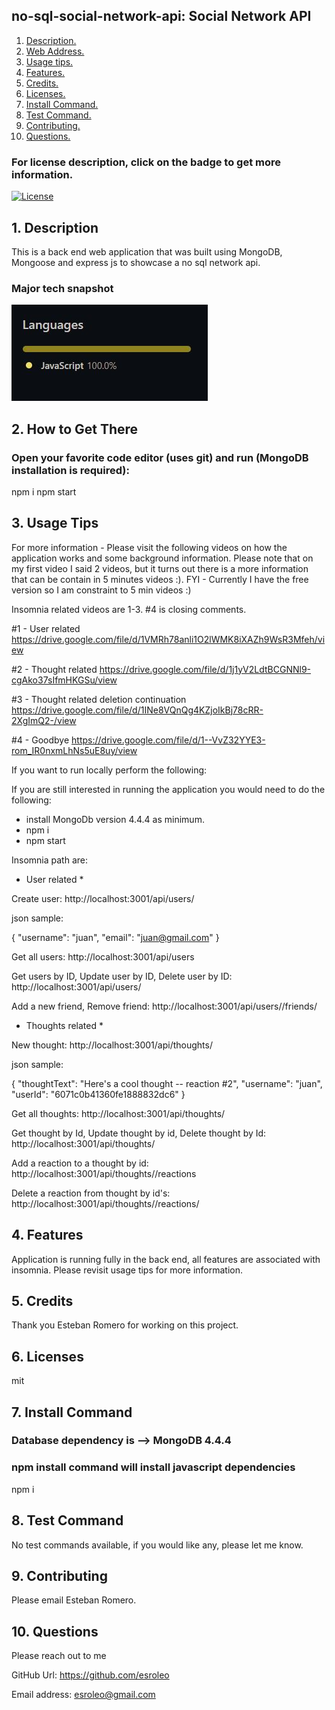 ## no-sql-social-network-api: Social Network API

1. [ Description. ](#desc)
2. [ Web Address. ](#web-address)
3. [ Usage tips. ](#usage)
4. [ Features. ](#features)
5. [ Credits. ](#credits)
6. [ Licenses. ](#licenses)
7. [ Install Command. ](#commandInstall)
8. [ Test Command. ](#commandTest)
9. [ Contributing. ](#contributing)
9. [ Questions. ](#questions)

### For license description, click on the badge to get more information.
[![License](https://img.shields.io/badge/License-MIT%20-blue.svg)](https://opensource.org/licenses/mit)

<a name="desc"></a>
## 1. Description

This is a back end web application that was built using MongoDB, Mongoose and express js to showcase a no sql network api.

### Major tech snapshot

![tech](./assets/images/tech-used.JPG?raw=true "tech-used.JPG")

<a name="web-address"></a>
## 2. How to Get There

### Open your favorite code editor (uses git) and run (MongoDB installation is required):

npm i
npm start


<a name="usage"></a>
## 3. Usage Tips

For more information - Please visit the following videos on how the application works and some background information.
Please note that on my first video I said 2 videos, but it turns out there is a more information that can be contain in 5 minutes videos :).
FYI - Currently I have the free version so I am constraint to 5 min videos :)

Insomnia related videos are 1-3. #4 is closing comments.

#1 - User related
https://drive.google.com/file/d/1VMRh78anli1O2lWMK8iXAZh9WsR3Mfeh/view

#2 - Thought related
https://drive.google.com/file/d/1j1yV2LdtBCGNNl9-cgAko37sIfmHKGSu/view

#3 - Thought related deletion continuation
https://drive.google.com/file/d/1INe8VQnQg4KZjoIkBj78cRR-2XgImQ2-/view

#4 - Goodbye
https://drive.google.com/file/d/1--VvZ32YYE3-rom_IR0nxmLhNs5uE8uy/view


If you want to run locally perform the following:

If you are still interested in running the application you would need to do the following:
* install MongoDb version 4.4.4 as minimum.
* npm i
* npm start

Insomnia path are:

* User related *

Create user: 
http://localhost:3001/api/users/

json sample:

{
  "username": "juan",
  "email": "juan@gmail.com"
}


Get all users: 
http://localhost:3001/api/users

Get users by ID, Update user by ID, Delete user by ID:
http://localhost:3001/api/users/<userId>

Add a new friend, Remove friend:
http://localhost:3001/api/users/<recipient userId>/friends/<friend user Id>

* Thoughts related *

New thought:
http://localhost:3001/api/thoughts/

json sample:

{
  "thoughtText": "Here's a cool thought -- reaction #2",
  "username": "juan",
  "userId": "6071c0b41360fe1888832dc6"
}

Get all thoughts:
http://localhost:3001/api/thoughts/

Get thought by Id, Update thought by id, Delete thought by Id:
http://localhost:3001/api/thoughts/<thoughtId>

Add a reaction to a thought by id:
http://localhost:3001/api/thoughts/<thoughtId>/reactions
  
Delete a reaction from thought by id's:
http://localhost:3001/api/thoughts/<thoughtId>/reactions/<reactionId>

<a name="features"></a>
## 4. Features

Application is running fully in the back end, all features are associated with insomnia. Please revisit usage tips for more information.

<a name="credits"></a>
## 5. Credits

Thank you Esteban Romero for working on this project.

<a name="licenses"></a>
## 6. Licenses

mit

<a name="commandInstall"></a>
## 7. Install Command

### Database dependency is --> MongoDB 4.4.4  
### npm install command will install javascript dependencies

npm i

<a name="commandTest"></a>
## 8. Test Command

No test commands available, if you would like any, please let me know.

<a name="contributing"></a>
## 9. Contributing

Please email Esteban Romero.

<a name="questions"></a>
## 10. Questions

Please reach out to me

GitHub Url: https://github.com/esroleo

Email address: esroleo@gmail.com
